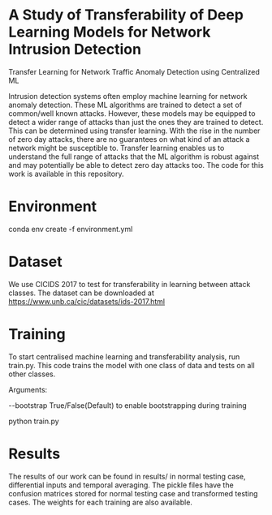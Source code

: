 # A Study of Transferability of Deep Learning Models for Network Intrusion Detection
Transfer Learning for Network Traffic Anomaly Detection using Centralized ML

Intrusion detection systems often employ machine learning for network anomaly detection. These ML algorithms are trained to detect a set of common/well known attacks. However, these models may be equipped to detect a wider range of attacks than just the ones they are trained to detect. This can be determined using transfer learning. With the rise in the number of zero day attacks, there are no guarantees on what kind of an attack a network might be susceptible to. Transfer learning enables us to understand the full range of attacks that the ML algorithm is robust against and may potentially be able to detect zero day attacks too. The code for this work is available in this repository.

# Environment

conda env create -f environment.yml

# Dataset

We use CICIDS 2017 to test for transferability in learning between attack classes. The dataset can be downloaded at https://www.unb.ca/cic/datasets/ids-2017.html


# Training
To start centralised machine learning and transferability analysis, run train.py. This code trains the model with one class of data and tests on all other classes.

Arguments:

--bootstrap True/False(Default) to enable bootstrapping during training

python train.py


# Results

The results of our work can be found in results/ in normal testing case, differential inputs and temporal averaging. The pickle files have the confusion matrices stored for normal testing case and transformed testing cases. The weights for each training are also available.
